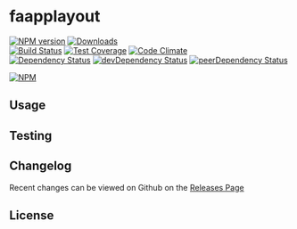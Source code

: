# faapplayout 
[![NPM version](https://badge.fury.io/js/faapplayout.svg)](http://badge.fury.io/js/faapplayout) [![Downloads](http://img.shields.io/npm/dm/faapplayout.svg)](http://badge.fury.io/js/faapplayout)   
[![Build Status](https://travis-ci.org/ackushiw/faapplayout.svg?branch=master)](https://travis-ci.org/ackushiw/faapplayout) [![Test Coverage](https://codeclimate.com/github/ackushiw/faapplayout/badges/coverage.svg)](https://codeclimate.com/github/ackushiw/faapplayout) [![Code Climate](https://codeclimate.com/github/ackushiw/faapplayout/badges/gpa.svg)](https://codeclimate.com/github/ackushiw/faapplayout)   
[![Dependency Status](https://david-dm.org/ackushiw/faapplayout.svg)](https://david-dm.org/ackushiw/faapplayout) [![devDependency Status](https://david-dm.org/ackushiw/faapplayout/dev-status.svg)](https://david-dm.org/ackushiw/faapplayout#info=devDependencies) [![peerDependency Status](https://david-dm.org/ackushiw/faapplayout/peer-status.svg)](https://david-dm.org/ackushiw/faapplayout#info=peerDependencies)    


> 

[![NPM](https://nodei.co/npm/faapplayout.png?downloads=true&downloadRank=true&stars=true)](https://nodei.co/npm/faapplayout)

## Usage


## Testing


## Changelog

Recent changes can be viewed on Github on the [Releases Page](https://github.com/ackushiw/faapplayout/releases)

## License


